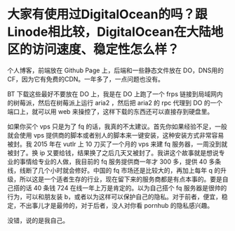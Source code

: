 # 大家有使用过DigitalOcean的吗？跟Linode相比较，DigitalOcean在大陆地区的访问速度、稳定性怎么样？
个人博客，前端放在 Github Page 上，后端和一些静态文件放在 DO，DNS用的CF，因为它有免费的CDN。一年多了，一点问题也没有。

BT 下载这些最好不要放在 DO 上，我是在 DO 上跑了一个 frps 链接到局域网内的树莓派，然后在树莓派上运行 aria2 ，然后把 aria2 的 rpc 代理到 DO 的一个端口上，就可以用 web 来操控了，这样下载的东西还可以直接存到硬盘里。

如果你买个 vps 只是为了 fq 的话，我真的不太建议。首先你如果经验不足，一般就会使用 vps 提供商的脚本或者别人的脚本来一键安装，这种安装方式非常容易被封。我 2015 年在 vutlr 上 10 刀买了一个月的 vps 来建 fq 服务器，一周没到就被封了。换 ip 又要给钱，结果换了之后几天又被封了。我讲这个故事就是想说专业的事情给专业的人做，我目前的 fq 服务提供商一年才 300 多，提供 40 多条线，线断了几个小时就会修好。中国的 fq 市场还是比较大的，再加上每年 q 的升级，所以这是一个适者生存的行业，现在留下来的服务商都是有点本事的。要是自己搭的话 40 条钱 724 在线一年上万是肯定的。以为自己搭个 fq 服务器是很帅的行为，可以和朋友装 b，或者以为这样可以保护自己的隐私。对于前者，便宜，稳定，不出事儿才是最帅的，对于后者，没人对你看 pornhub 的隐私感兴趣。


没错，说的是我自己。
